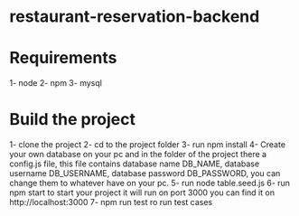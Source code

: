 # restaurant-reservation-backend

# Requirements
1- node 
2- npm
3- mysql

# Build the project

1- clone the project
2- cd to the project folder 
3- run npm install
4- Create your own database on your pc and in the folder of the project there a config.js file, this file contains database name DB_NAME, database username DB_USERNAME,
database password DB_PASSWORD, you can change them to whatever have on your pc.
5- run node table.seed.js
6- run npm start to start your project it will run on port 3000 you can find it on http://localhost:3000
7- npm run test ro run test cases
